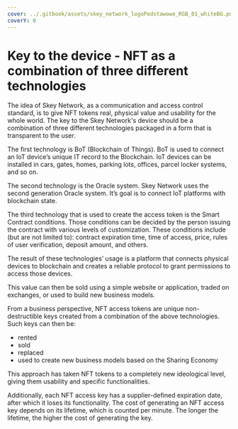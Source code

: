```yaml
---
cover: ../.gitbook/assets/skey_network_logoPodstawowe_RGB_01_whiteBG.png
coverY: 0
---
```


# Key to the device - NFT as a combination of three different technologies

The idea of Skey Network, as a communication and access control standard, is to give NFT tokens real, physical value and usability for the whole world. The key to the Skey Network's device should be a combination of three different technologies packaged in a form that is transparent to the user.

The first technology is BoT (Blockchain of Things). BoT is used to connect an IoT device’s unique IT record to the Blockchain. IoT devices can be installed in cars, gates, homes, parking lots, offices, parcel locker systems, and so on.

The second technology is the Oracle system. Skey Network uses the second generation Oracle system. It’s goal is to connect IoT platforms with blockchain state.

The third technology that is used to create the access token is the Smart Contract conditions. Those conditions can be decided by the person issuing the contract with various levels of customization. These conditions include (but are not limited to): contract expiration time, time of access, price, rules of user verification, deposit amount, and others.

The result of these technologies’ usage is a platform that connects physical devices to blockchain and creates a reliable protocol to grant permissions to access those devices.

This value can then be sold using a simple website or application, traded on exchanges, or used to build new business models.

From a business perspective, NFT access tokens are unique non-destructible keys created from a combination of the above technologies. Such keys can then be:

* rented
* sold
* replaced
* used to create new business models based on the Sharing Economy

This approach has taken NFT tokens to a completely new ideological level, giving them usability and specific functionalities.

Additionally, each NFT access key has a supplier-defined expiration date, after which it loses its functionality. The cost of generating an NFT access key depends on its lifetime, which is counted per minute. The longer the lifetime, the higher the cost of generating the key.
